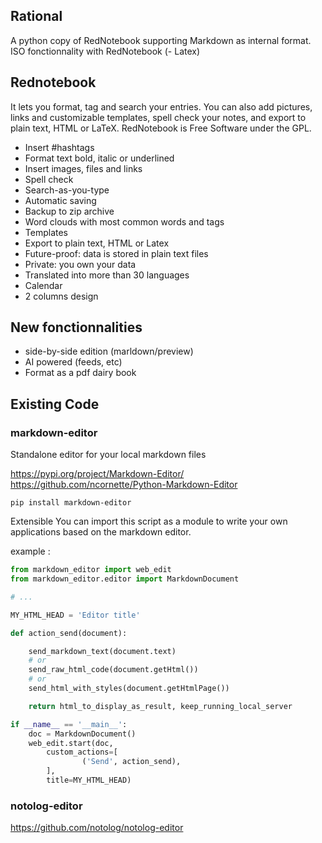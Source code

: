 ## Rational

A python copy of RedNotebook supporting Markdown as internal format.
ISO fonctionnality with RedNotebook (- Latex)



## Rednotebook

It lets you format, tag and search your entries. You can also add pictures, links and customizable templates, spell check your notes, and export to plain text, HTML or LaTeX. RedNotebook is Free Software under the GPL.

- Insert #hashtags
- Format text bold, italic or underlined
- Insert images, files and links
- Spell check
- Search-as-you-type
- Automatic saving
- Backup to zip archive
- Word clouds with most common words and tags
- Templates
- Export to plain text, HTML or Latex
- Future-proof: data is stored in plain text files
- Private: you own your data
- Translated into more than 30 languages
- Calendar
- 2 columns design

## New fonctionnalities

- side-by-side edition (marldown/preview)
- AI powered (feeds, etc)
- Format as a pdf dairy book


## Existing Code


### markdown-editor
Standalone editor for your local markdown files


https://pypi.org/project/Markdown-Editor/
https://github.com/ncornette/Python-Markdown-Editor

 ```
 pip install markdown-editor
 ```
Extensible
You can import this script as a module to write your own applications based on the markdown editor.

example :

```python
from markdown_editor import web_edit
from markdown_editor.editor import MarkdownDocument

# ...

MY_HTML_HEAD = 'Editor title'

def action_send(document):

    send_markdown_text(document.text)
    # or
    send_raw_html_code(document.getHtml())
    # or
    send_html_with_styles(document.getHtmlPage())

    return html_to_display_as_result, keep_running_local_server

if __name__ == '__main__':
    doc = MarkdownDocument()
    web_edit.start(doc,
        custom_actions=[
                ('Send', action_send),
        ],
        title=MY_HTML_HEAD)
```

### notolog-editor

https://github.com/notolog/notolog-editor

